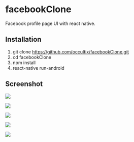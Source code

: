 # facebookClone
Facebook profile page UI with react native.

## Installation
1. git clone https://github.com/occultix/facebookClone.git
2. cd facebookClone
3. npm install
4. react-native run-android

## Screenshot
![](screenshots/1.jpg)

![](screenshots/2.jpg)

![](screenshots/3.jpg)

![](screenshots/4.jpg)

![](screenshots/5.jpg)